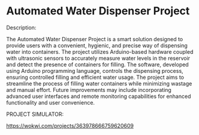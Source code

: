 # Automated Water Dispenser Project

Description:

The Automated Water Dispenser Project is a smart solution designed to provide users with a convenient, hygienic, and precise way of dispensing water into containers. The project utilizes Arduino-based hardware coupled with ultrasonic sensors to accurately measure water levels in the reservoir and detect the presence of containers for filling. The software, developed using Arduino programming language, controls the dispensing process, ensuring controlled filling and efficient water usage. The project aims to streamline the process of filling water containers while minimizing wastage and manual effort. Future improvements may include incorporating advanced user interfaces and remote monitoring capabilities for enhanced functionality and user convenience.

PROJECT SIMULATOR: 

https://wokwi.com/projects/363978666759620609
